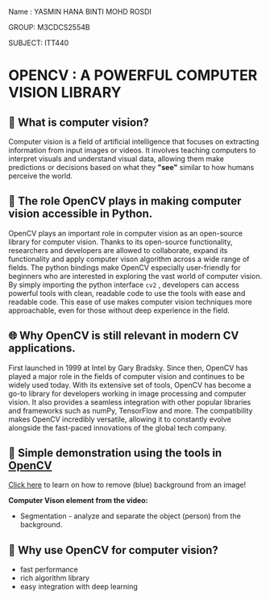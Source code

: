 Name :  YASMIN HANA BINTI MOHD ROSDI 

GROUP: M3CDCS2554B

SUBJECT: ITT440

# OPENCV : A POWERFUL COMPUTER VISION LIBRARY

## :brain: What is computer vision?

Computer vision is a field of artificial intelligence that focuses on extracting information from input images or videos. It involves teaching computers to interpret visuals and understand visual data, allowing them make predictions or decisions based on what they **"see"** similar to how humans perceive the world. 

## :memo: The role OpenCV plays in making computer vision accessible in Python.

OpenCV plays an important role in computer vision as an open-source library for computer vision. Thanks to its open-source functionality, researchers and developers are allowed to collaborate, expand its functionality and apply computer vison algorithm across a wide range of fields. The python bindings make OpenCV especially user-friendly for beginners who are interested in exploring the vast world of computer vision. By simply importing the python interface `cv2` , developers can access powerful tools with clean, readable code to use the tools with ease and readable code. This ease of use makes computer vision techniques more approachable, even for those without deep experience in the field. 

## 🌐 Why OpenCV is still relevant in modern CV applications.

First launched in 1999 at Intel by Gary Bradsky. Since then, OpenCV has played a major role in the fields of computer vision and continues to be widely used today. 
With its extensive set of tools, OpenCV has become a go-to library for developers working in image processing and computer vision. It also provides a seamless integration with other popular libraries and frameworks such as numPy, TensorFlow and more. The compatibility makes OpenCV incredibly versatile, allowing it to constantly evolve alongside the fast-paced innovations of the global tech company.

## 🧪 Simple demonstration using the tools in <ins>OpenCV</ins>
[Click here](https://youtu.be/phayb3zSE24) to learn on how to remove (blue) background from an image!

**Computer Vison element from the video:**
+ Segmentation - analyze and separate the object (person) from the background.

## 🥇 Why use OpenCV for computer vision?
+ fast performance
+ rich algorithm library
+ easy integration with deep learning





